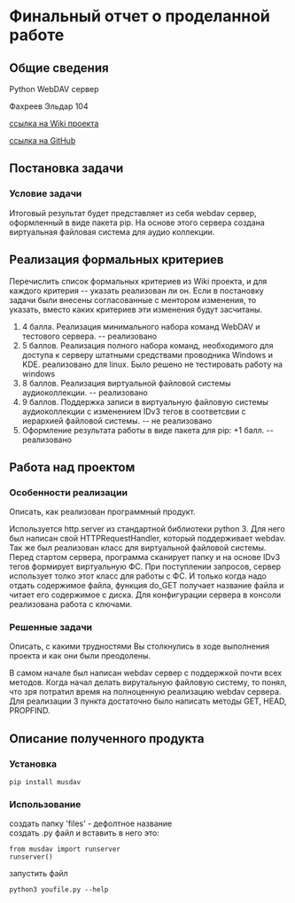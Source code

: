 Финальный отчет о проделанной работе
========================================


Общие сведения
--------------

Python WebDAV сервер

Фахреев Эльдар 104

[ссылка на Wiki проекта](http://wiki.cs.hse.ru/Python_WebDAV_%D1%81%D0%B5%D1%80%D0%B2%D0%B5%D1%80_(%D0%BF%D1%80%D0%BE%D0%B5%D0%BA%D1%82))

[ссылка на GitHub](https://github.com/cs-hse-projects/fahreeve_webdav)


Постановка задачи
-----------------

### Условие задачи

Итоговый результат будет представляет из себя webdav сервер, оформленный в виде пакета pip. На основе этого сервера создана виртуальная файловая система для аудио коллекции.


Реализация формальных критериев
-------------------------------

Перечислить список формальных критериев из Wiki проекта, и для каждого критерия -- 
указать реализован ли он. Если в постановку задачи были внесены согласованные с ментором изменения,
то указать, вместо каких критериев эти изменения будут засчитаны.


1. 4 балла. Реализация минимального набора команд WebDAV и тестового сервера. -- реализовано
2. 5 баллов. Реализация полного набора команд, необходимого для доступа к серверу штатными средствами проводника Windows и KDE. реализовано для linux. Было решено не тестировать работу на windows
3. 8 баллов. Реализация виртуальной файловой системы
аудиоколлекции.  -- реализовано
4. 9 баллов. Поддержка записи в виртуальную файловую системы аудиоколлекции с изменением IDv3 тегов в соответсвии с иерархией файловой системы. -- не реализовано
5. Оформление результата работы в виде пакета для pip: +1 балл. -- реализовано


Работа над проектом
-------------------

### Особенности реализации

Описать, как реализован программный продукт.

Используется http.server из стандартной библиотеки python 3. Для него был написан свой HTTPRequestHandler, который поддерживает webdav. Так же был реализован класс для виртуальной файловой системы. Перед стартом сервера, программа сканирует папку и на основе IDv3 тегов формирует виртуальную ФС. При поступлении запросов, сервер использует толко этот класс для работы с ФС. И только когда надо отдать содержимое файла, функция do_GET получает название файла и читает его содержимое с диска. Для конфигурации сервера в консоли реализована работа с ключами.


### Решенные задачи

Описать, с какими трудностями Вы столкнулись в ходе выполнения проекта и как они были преодолены.

В самом начале был написан webdav сервер с поддержкой почти всех методов. Когда начал делать вирутальную файловую систему, то понял, что зря потратил время на полноценную реализацию webdav сервера. Для реализации 3 пункта достаточно было написать методы GET, HEAD, PROPFIND. 


Описание полученного продукта
-----------------------------

### Установка

    pip install musdav

### Использование

создать папку 'files' - дефолтное название  
создать .py файл и вставить в него это:

    from musdav import runserver
    runserver()

запустить файл

    python3 youfile.py --help
